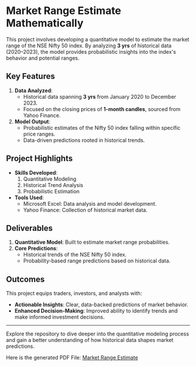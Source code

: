# Market Range Estimate Mathematically

This project involves developing a quantitative model to estimate the market range of the NSE Nifty 50 index. By analyzing **3 yrs** of historical data (2020–2023), the model provides probabilistic insights into the index's behavior and potential ranges.

## Key Features
1. **Data Analyzed**: 
   - Historical data spanning **3 yrs** from January 2020 to December 2023.
   - Focused on the closing prices of **1-month candles**, sourced from Yahoo Finance.
2. **Model Output**:
   - Probabilistic estimates of the Nifty 50 index falling within specific price ranges.
   - Data-driven predictions rooted in historical trends.

## Project Highlights
- **Skills Developed**: 
  1. Quantitative Modeling
  2. Historical Trend Analysis
  3. Probabilistic Estimation
- **Tools Used**:
  - Microsoft Excel: Data analysis and model development.
  - Yahoo Finance: Collection of historical market data.

## Deliverables
1. **Quantitative Model**: Built to estimate market range probabilities.
2. **Core Predictions**:
   - Historical trends of the NSE Nifty 50 index.
   - Probability-based range predictions based on historical data.

## Outcomes
This project equips traders, investors, and analysts with:
- **Actionable Insights**: Clear, data-backed predictions of market behavior.
- **Enhanced Decision-Making**: Improved ability to identify trends and make informed investment decisions.

---

Explore the repository to dive deeper into the quantitative modeling process and gain a better understanding of how historical data shapes market predictions.

Here is the generated PDF File: [Market Range Estimate](https://github.com/user-attachments/files/16918637/MarketRange.Estimate.Mathematically.pdf)


